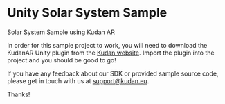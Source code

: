 # Unity Solar System Sample
Solar System Sample using Kudan AR


In order for this sample project to work, you will need to download the KudanAR Unity plugin from the [Kudan website](https://www.kudan.eu/download/). Import the plugin into the project and you should be good to go!

If you have any feedback about our SDK or provided sample source code, please get in touch with us at support@kudan.eu.

Thanks!
